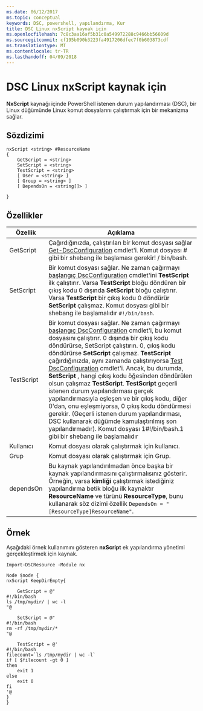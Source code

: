 ```yaml
---
ms.date: 06/12/2017
ms.topic: conceptual
keywords: DSC, powershell, yapılandırma, Kur
title: DSC Linux nxScript kaynak için
ms.openlocfilehash: 7c8c3aa16af5b31c0a549972288c9466bb56609d
ms.sourcegitcommit: cf195b090b3223fa4917206dfec7f0b603873cdf
ms.translationtype: MT
ms.contentlocale: tr-TR
ms.lasthandoff: 04/09/2018
---
```

# <a name="dsc-for-linux-nxscript-resource"></a>DSC Linux nxScript kaynak için

**NxScript** kaynağı içinde PowerShell istenen durum yapılandırması (DSC), bir Linux düğümünde Linux komut dosyalarını çalıştırmak için bir mekanizma sağlar.

## <a name="syntax"></a>Sözdizimi

```
nxScript <string> #ResourceName
{
    GetScript = <string>
    SetScript = <string>
    TestScript = <string>
    [ User = <string> ]
    [ Group = <string> ]
    [ DependsOn = <string[]> ]

}
```

## <a name="properties"></a>Özellikler

|  Özellik |  Açıklama |
|---|---|
| GetScript| Çağırdığınızda, çalıştırılan bir komut dosyası sağlar [Get-DscConfiguration](https://technet.microsoft.com/en-us/library/dn521625.aspx) cmdlet'i. Komut dosyası # gibi bir shebang ile başlaması gerekir! / bin/bash.|
| SetScript| Bir komut dosyası sağlar. Ne zaman çağırmayı [başlangıç DscConfiguration](https://technet.microsoft.com/en-us/library/dn521623.aspx) cmdlet'ini **TestScript** ilk çalıştırır. Varsa **TestScript** bloğu döndüren bir çıkış kodu 0 dışında **SetScript** bloğu çalıştırır. Varsa **TestScript** bir çıkış kodu 0 döndürür **SetScript** çalışmaz. Komut dosyası gibi bir shebang ile başlamalıdır `#!/bin/bash`.|
| TestScript| Bir komut dosyası sağlar. Ne zaman çağırmayı [başlangıç DscConfiguration](https://technet.microsoft.com/en-us/library/dn521623.aspx) cmdlet'i, bu komut dosyasını çalıştırır. 0 dışında bir çıkış kodu döndürürse, SetScript çalıştırın. 0, çıkış kodu döndürürse **SetScript** çalışmaz. **TestScript** çağırdığınızda, aynı zamanda çalıştırıyorsa [Test DscConfiguration](https://technet.microsoft.com/en-us/library/dn407382.aspx) cmdlet'i. Ancak, bu durumda, **SetScript** , hangi çıkış kodu öğesinden döndürülen olsun çalışmaz **TestScript**. **TestScript** geçerli istenen durum yapılandırması gerçek yapılandırmasıyla eşleşen ve bir çıkış kodu, diğer 0'dan, onu eşleşmiyorsa, 0 çıkış kodu döndürmesi gerekir. (Geçerli istenen durum yapılandırması, DSC kullanarak düğümde kamulaştırılmış son yapılandırmadır). Komut dosyası 1#!/bin/bash.1 gibi bir shebang ile başlamalıdır|
| Kullanıcı| Komut dosyası olarak çalıştırmak için kullanıcı.|
| Grup| Komut dosyası olarak çalıştırmak için Grup.|
| dependsOn | Bu kaynak yapılandırılmadan önce başka bir kaynak yapılandırmasını çalıştırmalısınız gösterir. Örneğin, varsa **kimliği** çalıştırmak istediğiniz yapılandırma betik bloğu ilk kaynaktır **ResourceName** ve türünü **ResourceType**, bunu kullanarak söz dizimi özellik `DependsOn = "[ResourceType]ResourceName"`.|

## <a name="example"></a>Örnek

Aşağıdaki örnek kullanımını gösteren **nxScript** ek yapılandırma yönetimi gerçekleştirmek için kaynak.

```
Import-DSCResource -Module nx

Node $node {
nxScript KeepDirEmpty{

    GetScript = @"
#!/bin/bash
ls /tmp/mydir/ | wc -l
"@

    SetScript = @"
#!/bin/bash
rm -rf /tmp/mydir/*
"@

    TestScript = @'
#!/bin/bash
filecount=`ls /tmp/mydir | wc -l`
if [ $filecount -gt 0 ]
then
    exit 1
else
    exit 0
fi
'@
}
}
```